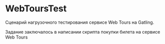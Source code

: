 # WebToursTest
Сценарий нагрузочного тестирования сервисе Web Tours на Gatling. 

Задание заключалось в написании скрипта покупки билета на сервисе Web Tours
